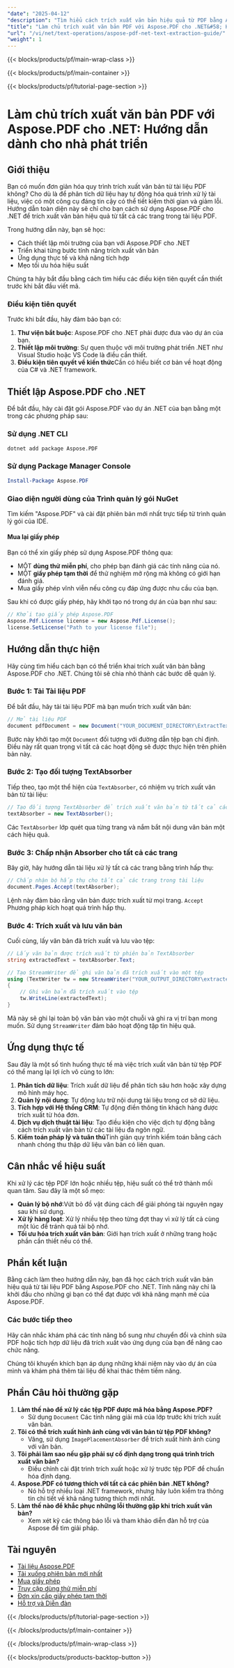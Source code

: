 ```yaml
---
"date": "2025-04-12"
"description": "Tìm hiểu cách trích xuất văn bản hiệu quả từ PDF bằng Aspose.PDF cho .NET. Hướng dẫn toàn diện này bao gồm thiết lập, triển khai và tích hợp các tính năng trích xuất văn bản."
"title": "Làm chủ trích xuất văn bản PDF với Aspose.PDF cho .NET&#58; Hướng dẫn dành cho nhà phát triển"
"url": "/vi/net/text-operations/aspose-pdf-net-text-extraction-guide/"
"weight": 1
---
```


{{< blocks/products/pf/main-wrap-class >}}

{{< blocks/products/pf/main-container >}}

{{< blocks/products/pf/tutorial-page-section >}}


# Làm chủ trích xuất văn bản PDF với Aspose.PDF cho .NET: Hướng dẫn dành cho nhà phát triển

## Giới thiệu

Bạn có muốn đơn giản hóa quy trình trích xuất văn bản từ tài liệu PDF không? Cho dù là để phân tích dữ liệu hay tự động hóa quá trình xử lý tài liệu, việc có một công cụ đáng tin cậy có thể tiết kiệm thời gian và giảm lỗi. Hướng dẫn toàn diện này sẽ chỉ cho bạn cách sử dụng Aspose.PDF cho .NET để trích xuất văn bản hiệu quả từ tất cả các trang trong tài liệu PDF.

Trong hướng dẫn này, bạn sẽ học:
- Cách thiết lập môi trường của bạn với Aspose.PDF cho .NET
- Triển khai từng bước tính năng trích xuất văn bản
- Ứng dụng thực tế và khả năng tích hợp
- Mẹo tối ưu hóa hiệu suất

Chúng ta hãy bắt đầu bằng cách tìm hiểu các điều kiện tiên quyết cần thiết trước khi bắt đầu viết mã.

### Điều kiện tiên quyết

Trước khi bắt đầu, hãy đảm bảo bạn có:
1. **Thư viện bắt buộc**: Aspose.PDF cho .NET phải được đưa vào dự án của bạn.
2. **Thiết lập môi trường**: Sự quen thuộc với môi trường phát triển .NET như Visual Studio hoặc VS Code là điều cần thiết.
3. **Điều kiện tiên quyết về kiến thức**Cần có hiểu biết cơ bản về hoạt động của C# và .NET framework.

## Thiết lập Aspose.PDF cho .NET

Để bắt đầu, hãy cài đặt gói Aspose.PDF vào dự án .NET của bạn bằng một trong các phương pháp sau:

### Sử dụng .NET CLI
```bash
dotnet add package Aspose.PDF
```

### Sử dụng Package Manager Console
```powershell
Install-Package Aspose.PDF
```

### Giao diện người dùng của Trình quản lý gói NuGet
Tìm kiếm "Aspose.PDF" và cài đặt phiên bản mới nhất trực tiếp từ trình quản lý gói của IDE.

#### Mua lại giấy phép
Bạn có thể xin giấy phép sử dụng Aspose.PDF thông qua:
- MỘT **dùng thử miễn phí**, cho phép bạn đánh giá các tính năng của nó.
- MỘT **giấy phép tạm thời** để thử nghiệm mở rộng mà không có giới hạn đánh giá.
- Mua giấy phép vĩnh viễn nếu công cụ đáp ứng được nhu cầu của bạn.

Sau khi có được giấy phép, hãy khởi tạo nó trong dự án của bạn như sau:
```csharp
// Khởi tạo giấy phép Aspose.PDF
Aspose.Pdf.License license = new Aspose.Pdf.License();
license.SetLicense("Path to your license file");
```

## Hướng dẫn thực hiện

Hãy cùng tìm hiểu cách bạn có thể triển khai trích xuất văn bản bằng Aspose.PDF cho .NET. Chúng tôi sẽ chia nhỏ thành các bước dễ quản lý.

### Bước 1: Tải Tài liệu PDF
Để bắt đầu, hãy tải tài liệu PDF mà bạn muốn trích xuất văn bản:
```csharp
// Mở tài liệu PDF
document pdfDocument = new Document("YOUR_DOCUMENT_DIRECTORY\ExtractTextAll.pdf");
```
Bước này khởi tạo một `Document` đối tượng với đường dẫn tệp bạn chỉ định. Điều này rất quan trọng vì tất cả các hoạt động sẽ được thực hiện trên phiên bản này.

### Bước 2: Tạo đối tượng TextAbsorber
Tiếp theo, tạo một thể hiện của `TextAbsorber`, có nhiệm vụ trích xuất văn bản từ tài liệu:
```csharp
// Tạo đối tượng TextAbsorber để trích xuất văn bản từ tất cả các trang
textAbsorber = new TextAbsorber();
```
Các `TextAbsorber` lớp quét qua từng trang và nắm bắt nội dung văn bản một cách hiệu quả.

### Bước 3: Chấp nhận Absorber cho tất cả các trang
Bây giờ, hãy hướng dẫn tài liệu xử lý tất cả các trang bằng trình hấp thụ:
```csharp
// Chấp nhận bộ hấp thụ cho tất cả các trang trong tài liệu
document.Pages.Accept(textAbsorber);
```
Lệnh này đảm bảo rằng văn bản được trích xuất từ mọi trang. `Accept` Phương pháp kích hoạt quá trình hấp thụ.

### Bước 4: Trích xuất và lưu văn bản
Cuối cùng, lấy văn bản đã trích xuất và lưu vào tệp:
```csharp
// Lấy văn bản được trích xuất từ phiên bản TextAbsorber
string extractedText = textAbsorber.Text;

// Tạo StreamWriter để ghi văn bản đã trích xuất vào một tệp
using (TextWriter tw = new StreamWriter("YOUR_OUTPUT_DIRECTORY\extracted-text.txt"))
{
    // Ghi văn bản đã trích xuất vào tệp
    tw.WriteLine(extractedText);
}
```
Mã này sẽ ghi lại toàn bộ văn bản vào một chuỗi và ghi ra vị trí bạn mong muốn. Sử dụng `StreamWriter` đảm bảo hoạt động tập tin hiệu quả.

## Ứng dụng thực tế
Sau đây là một số tình huống thực tế mà việc trích xuất văn bản từ tệp PDF có thể mang lại lợi ích vô cùng to lớn:
1. **Phân tích dữ liệu**: Trích xuất dữ liệu để phân tích sâu hơn hoặc xây dựng mô hình máy học.
2. **Quản lý nội dung**: Tự động lưu trữ nội dung tài liệu trong cơ sở dữ liệu.
3. **Tích hợp với Hệ thống CRM**: Tự động điền thông tin khách hàng được trích xuất từ hóa đơn.
4. **Dịch vụ dịch thuật tài liệu**: Tạo điều kiện cho việc dịch tự động bằng cách trích xuất văn bản từ các tài liệu đa ngôn ngữ.
5. **Kiểm toán pháp lý và tuân thủ**Tinh giản quy trình kiểm toán bằng cách nhanh chóng thu thập dữ liệu văn bản có liên quan.

## Cân nhắc về hiệu suất
Khi xử lý các tệp PDF lớn hoặc nhiều tệp, hiệu suất có thể trở thành mối quan tâm. Sau đây là một số mẹo:
- **Quản lý bộ nhớ**:Vứt bỏ đồ vật đúng cách để giải phóng tài nguyên ngay sau khi sử dụng.
- **Xử lý hàng loạt**: Xử lý nhiều tệp theo từng đợt thay vì xử lý tất cả cùng một lúc để tránh quá tải bộ nhớ.
- **Tối ưu hóa trích xuất văn bản**: Giới hạn trích xuất ở những trang hoặc phần cần thiết nếu có thể.

## Phần kết luận
Bằng cách làm theo hướng dẫn này, bạn đã học cách trích xuất văn bản hiệu quả từ tài liệu PDF bằng Aspose.PDF cho .NET. Tính năng này chỉ là khởi đầu cho những gì bạn có thể đạt được với khả năng mạnh mẽ của Aspose.PDF.

### Các bước tiếp theo
Hãy cân nhắc khám phá các tính năng bổ sung như chuyển đổi và chỉnh sửa PDF hoặc tích hợp dữ liệu đã trích xuất vào ứng dụng của bạn để nâng cao chức năng.

Chúng tôi khuyến khích bạn áp dụng những khái niệm này vào dự án của mình và khám phá thêm tài liệu để khai thác thêm tiềm năng.

## Phần Câu hỏi thường gặp
1. **Làm thế nào để xử lý các tệp PDF được mã hóa bằng Aspose.PDF?**
   - Sử dụng `Document` Các tính năng giải mã của lớp trước khi trích xuất văn bản.
2. **Tôi có thể trích xuất hình ảnh cùng với văn bản từ tệp PDF không?**
   - Vâng, sử dụng `ImagePlacementAbsorber` để trích xuất hình ảnh cùng với văn bản.
3. **Tôi phải làm sao nếu gặp phải sự cố định dạng trong quá trình trích xuất văn bản?**
   - Điều chỉnh cài đặt trình trích xuất hoặc xử lý trước tệp PDF để chuẩn hóa định dạng.
4. **Aspose.PDF có tương thích với tất cả các phiên bản .NET không?**
   - Nó hỗ trợ nhiều loại .NET framework, nhưng hãy luôn kiểm tra thông tin chi tiết về khả năng tương thích mới nhất.
5. **Làm thế nào để khắc phục những lỗi thường gặp khi trích xuất văn bản?**
   - Xem xét kỹ các thông báo lỗi và tham khảo diễn đàn hỗ trợ của Aspose để tìm giải pháp.

## Tài nguyên
- [Tài liệu Aspose.PDF](https://reference.aspose.com/pdf/net/)
- [Tải xuống phiên bản mới nhất](https://releases.aspose.com/pdf/net/)
- [Mua giấy phép](https://purchase.aspose.com/buy)
- [Truy cập dùng thử miễn phí](https://releases.aspose.com/pdf/net/)
- [Đơn xin cấp giấy phép tạm thời](https://purchase.aspose.com/temporary-license/)
- [Hỗ trợ và Diễn đàn](https://forum.aspose.com/c/pdf/10)

{{< /blocks/products/pf/tutorial-page-section >}}

{{< /blocks/products/pf/main-container >}}

{{< /blocks/products/pf/main-wrap-class >}}

{{< blocks/products/products-backtop-button >}}